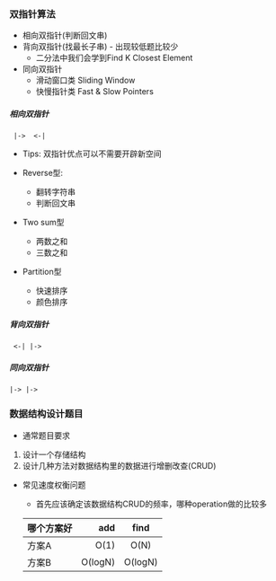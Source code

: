 ### 双指针算法
- 相向双指针(判断回文串)
- 背向双指针(找最长子串) - 出现较低题比较少
    - 二分法中我们会学到Find K Closest Element
- 同向双指针
    - 滑动窗口类 Sliding Window
    - 快慢指针类 Fast & Slow Pointers

##### 相向双指针
```aidl
 |->  <-|
```
- Tips: 双指针优点可以不需要开辟新空间
- Reverse型:
    - 翻转字符串
    - 判断回文串

- Two sum型
    - 两数之和
    - 三数之和

- Partition型
    - 快速排序
    - 颜色排序

##### 背向双指针
```aidl
 <-| |->
```

##### 同向双指针
```aidl
|-> |-> 
```

### 数据结构设计题目
- 通常题目要求
1. 设计一个存储结构
2. 设计几种方法对数据结构里的数据进行增删改查(CRUD)

- 常见速度权衡问题
    - 首先应该确定该数据结构CRUD的频率，哪种operation做的比较多
  
  | 哪个方案好 | add | find |
  | :-----| ----: | :----: |
  | 方案A | O(1) | O(N) |
  | 方案B | O(logN) | O(logN) |
